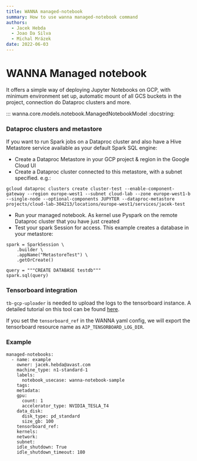 ```yaml
---
title: WANNA managed-notebook
summary: How to use wanna managed-notebook command
authors:
  - Jacek Hebda
  - Joao Da Silva
  - Michal Mrázek
date: 2022-06-03
---
```

  
# WANNA Managed notebook
It offers a simple way of deploying Jupyter Notebooks on GCP, with minimum environment
set up, automatic mount of all GCS buckets in the project, connection do Dataproc clusters and more.

::: wanna.core.models.notebook.ManagedNotebookModel
    :docstring:

### Dataproc clusters and metastore
If you want to run Spark jobs on a Dataproc cluster and also have a Hive Metastore service available
as your default Spark SQL engine:

- Create a Dataproc Metastore in your GCP project & region in the Google Cloud UI
- Create a Dataproc cluster connected to this metastore, with a subnet specified. e.g.:
```
gcloud dataproc clusters create cluster-test --enable-component-gateway --region europe-west1 --subnet cloud-lab --zone europe-west1-b --single-node --optional-components JUPYTER --dataproc-metastore projects/cloud-lab-304213/locations/europe-west1/services/jacek-test
```
- Run your managed notebook. As kernel use Pyspark on the remote Dataproc cluster that you have just created
- Test your spark Session for access. This example creates a database in your metastore:
```
spark = SparkSession \
    .builder \
    .appName("MetastoreTest") \
    .getOrCreate()

query = """CREATE DATABASE testdb"""
spark.sql(query)
```    

### Tensorboard integration
`tb-gcp-uploader` is needed to upload the logs to the tensorboard instance. A detailed
tutorial on this tool can be found [here](https://cloud.google.com/vertex-ai/docs/experiments/tensorboard-overview).

If you set the `tensorboard_ref` in the WANNA yaml config, we will export the tensorboard resource name
as `AIP_TENSORBOARD_LOG_DIR`.

### Example
```
managed-notebooks:
  - name: example
    owner: jacek.hebda@avast.com
    machine_type: n1-standard-1
    labels:
      notebook_usecase: wanna-notebook-sample
    tags:
    metadata:
    gpu:
      count: 1
      accelerator_type: NVIDIA_TESLA_T4
    data_disk:
      disk_type: pd_standard
      size_gb: 100
    tensorboard_ref:
    kernels:
    network:
    subnet: 
    idle_shutdown: True
    idle_shutdown_timeout: 180
```
